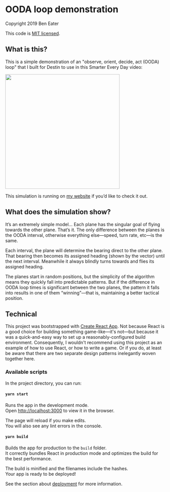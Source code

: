 # OODA loop demonstration

Copyright 2019 Ben Eater

This code is [MIT licensed](http://en.wikipedia.org/wiki/MIT_License).

## What is this?

This is a simple demonstration of an "observe, orient, decide, act (OODA) loop"
that I built for Destin to use in this Smarter Every Day video:

[<img src=https://img.youtube.com/vi/MUiYglgGbos/maxresdefault.jpg width=360/>](https://www.youtube.com/watch?v=MUiYglgGbos)

This simulation is running on [my website](https://eater.net/ooda-loop) if you’d
like to check it out.

## What does the simulation show?

It’s an extremely simple model… Each plane has the singular goal of flying
towards the other plane. That’s it. The only difference between the planes is
the OODA interval, otherwise everything else—speed, turn rate, etc—is the same.

Each interval, the plane will determine the bearing direct to the other plane.
That bearing then becomes its assigned heading (shown by the vector) until the
next interval. Meanwhile it always blindly turns towards and flies its assigned
heading.

The planes start in random positions, but the simplicity of the algorithm means
they quickly fall into predictable patterns. But if the difference in OODA loop
times is significant between the two planes, the pattern it falls into results
in one of them “winning”—that is, maintaining a better tactical position.

## Technical

This project was bootstrapped with [Create React App](https://github.com/facebook/create-react-app).
Not because React is a good choice for building something game-like—it's not—but
because it was a quick-and-easy way to set up a reasonably-configured build
environment. Consequently, I wouldn't recommend using this project as an
example of how to use React, or how to write a game. Or if you do, at least be
aware that there are two separate design patterns inelegantly woven together
here.

### Available scripts

In the project directory, you can run:

#### `yarn start`

Runs the app in the development mode.<br>
Open [http://localhost:3000](http://localhost:3000) to view it in the browser.

The page will reload if you make edits.<br>
You will also see any lint errors in the console.

#### `yarn build`

Builds the app for production to the `build` folder.<br>
It correctly bundles React in production mode and optimizes the build for the best performance.

The build is minified and the filenames include the hashes.<br>
Your app is ready to be deployed!

See the section about [deployment](https://facebook.github.io/create-react-app/docs/deployment) for more information.
